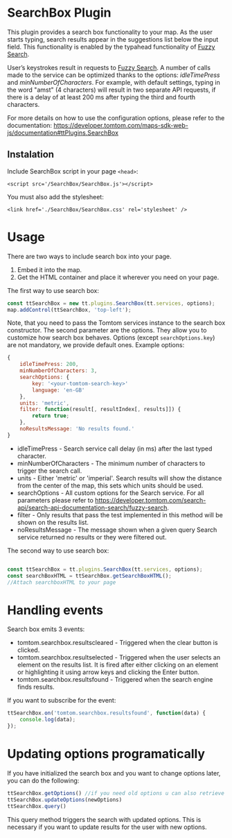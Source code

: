 # SearchBox Plugin
This plugin provides a search box functionality to your map.
As the user starts typing, search results appear in the suggestions list below the input field.
This functionality is enabled by the typahead functionality of [Fuzzy Search](https://developer.tomtom.com/search-api/search-api-documentation-search/fuzzy-search).

User’s keystrokes result in requests to [Fuzzy Search](https://developer.tomtom.com/search-api/search-api-documentation-search/fuzzy-search).
A number of calls made to the service can be optimized thanks to the options:
_idleTimePress_ and _minNumberOfCharacters_.
For example, with default settings, typing in the word "amst" (4 characters) will result in two separate API requests,
if there is a delay of at least 200 ms after typing the third and fourth characters.

For more details on how to use the configuration options, please refer to the documentation:
https://developer.tomtom.com/maps-sdk-web-js/documentation#ttPlugins.SearchBox

## Instalation
Include SearchBox script in your page `<head>`:
```
<script src='/SearchBox/SearchBox.js'></script>
```
You must also add the stylesheet:
```
<link href='./SearchBox/SearchBox.css' rel='stylesheet' />
```

# Usage
There are two ways to include search box into your page.
1. Embed it into the map.
2. Get the HTML container and place it wherever you need on your page.

The first way to use search box:
```js
const ttSearchBox = new tt.plugins.SearchBox(tt.services, options);
map.addControl(ttSearchBox, 'top-left');
```
Note, that you need to pass the Tomtom services instance to the search box constructor. The second parameter are the options. They allow you to customize how search box behaves. Options (except `searchOptions.key`) are not mandatory, we provide default ones.
Example options:
```js
{
    idleTimePress: 200,
    minNumberOfCharacters: 3,
    searchOptions: {
        key: '<your-tomtom-search-key>'
        language: 'en-GB'
    },
    units: 'metric',
    filter: function(result[, resultIndex[, results]]) {
        return true;
    },
    noResultsMessage: 'No results found.'
}
```
- idleTimePress - Search service call delay (in ms) after the last typed character.
- minNumberOfCharacters - The minimum number of characters to trigger the search call.
- units - Either 'metric' or 'imperial'. Search results will show the distance from the center of the map, this sets which units should be used.
- searchOptions - All custom options for the Search service. For all parameters please refer to https://developer.tomtom.com/search-api/search-api-documentation-search/fuzzy-search.
- filter - Only results that pass the test implemented in this method will be shown on the results list.
- noResultsMessage - The message shown when a given query Search service returned no results or they were filtered out.

The second way to use search box:
```js

const ttSearchBox = tt.plugins.SearchBox(tt.services, options);
const searchBoxHTML = ttSearchBox.getSearchBoxHTML();
//Attach searchboxHTML to your page
```

# Handling events
Search box emits 3 events:
- tomtom.searchbox.resultscleared - Triggered when the clear button is clicked.
- tomtom.searchbox.resultselected - Triggered when the user selects an element on the results list. It is fired after either
clicking on an element or highlighting it using arrow keys and clicking the Enter button.
- tomtom.searchbox.resultsfound - Triggered when the search engine finds results.

If you want to subscribe for the event:
```js
ttSearchBox.on('tomtom.searchbox.resultsfound', function(data) {
    console.log(data);
});
```

# Updating options programatically
If you have initialized the search box and you want to change options later, you can do the following:
```js
ttSearchBox.getOptions() //if you need old options u can also retrieve them
ttSearchBox.updateOptions(newOptions)
ttSearchBox.query()
```
This query method triggers the search with updated options. This is necessary if you want to update results for the user with new options.
